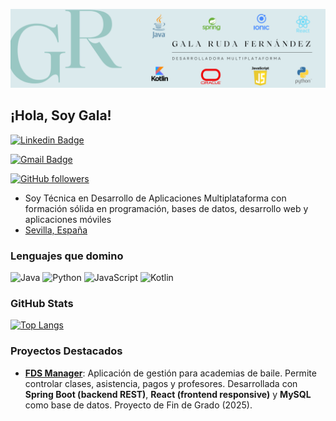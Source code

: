 
![Gala Ruda](https://github.com/galarudaf/galarudaf/blob/main/img/banner.png)

## ¡Hola, Soy Gala!

[![Linkedin Badge](https://img.shields.io/badge/-Gala%20Ruda%20Fernández-blue?style=social&logo=linkedin)](https://www.linkedin.com/in/gala-ruda-fernandez)

[![Gmail Badge](https://img.shields.io/badge/-gala.ruda.f@gmail.com-c14438?style=social&logo=Gmail&logoColor=red)](mailto:gala.ruda.f@gmail.com)

[![GitHub followers](https://img.shields.io/github/followers/galarudaf?label=Follow&style=social)](https://github.com/galarudaf)


* Soy Técnica en Desarrollo de Aplicaciones Multiplataforma con formación sólida en programación, bases de datos, desarrollo web y aplicaciones móviles 
* [Sevilla, España](https://www.youtube.com/watch?v=9-PCsRiv6Us)
### Lenguajes que domino

![Java](https://img.shields.io/badge/Java-ED8B00?style=for-the-badge&logo=openjdk&logoColor=white)
![Python](https://img.shields.io/badge/Python-3776AB?style=for-the-badge&logo=python&logoColor=white)
![JavaScript](https://img.shields.io/badge/JavaScript-F7DF1E?style=for-the-badge&logo=javascript&logoColor=black)
![Kotlin](https://img.shields.io/badge/Kotlin-0095D5?style=for-the-badge&logo=kotlin&logoColor=white)

### GitHub Stats

[![Top Langs](https://github-readme-stats.vercel.app/api/top-langs/?username=galarudaf&layout=compact&theme=default)](https://github.com/galarudaf)

### Proyectos Destacados

- [**FDS Manager**](https://github.com/galarudaf/FDSManager): Aplicación de gestión para academias de baile. Permite controlar clases, asistencia, pagos y profesores. Desarrollada con **Spring Boot (backend REST)**, **React (frontend responsive)** y **MySQL** como base de datos. Proyecto de Fin de Grado (2025).
